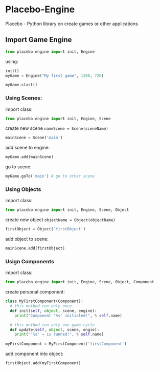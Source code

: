 # Placebo-Engine
Placebo - Python library on create games or other applications

## Import Game Engine
```python
from placebo.engine import init, Engine
```
using:
```python
init()
myGame = Engine("My first game", 1200, 720)

myGame.start()
```

### Using Scenes:
import class:
```python
from placebo.engine import init, Engine, Scene
```
create new scene `nameScene = Scene(sceneName)`
```python
mainScene = Scene('main')
```
add scene to engine:
```python
myGame.add(mainScene)
```
go to scene:
```python
myGame.goTo('main') # go to other scene
```

### Using Objects
import class:
```python
from placebo.engine import init, Engine, Scene, Object
```
create new object `objectName = Object(objectName)`
```python
firstObject = Object('firstObject')
```
add object to scene:
```python
mainScene.add(firstObject)
```

### Usign Components
import class:
```python
from placebo.engine import init, Engine, Scene, Object, Component
```
create personal component:
```python
class MyFirstComponent(Component):
  # this method run only once
  def init(self, object, scene, engine):
    print("Component '%s' initialed!", % self.name)

  # this method run only one game cycle
  def update(self, object, scene, engie):
    print("'%s' → is runned!", % self.name)
    
myFirstComponent = MyFirstComponent('firstComponent')
```
add component into object:
```python
firstObject.add(myFirstComponent)
```
